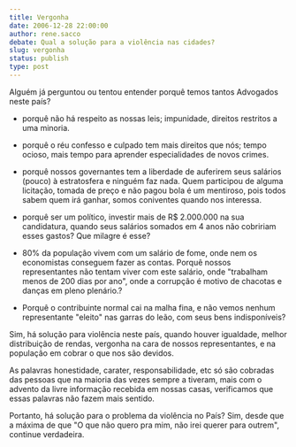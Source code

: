 ```yaml
---
title: Vergonha
date: 2006-12-28 22:00:00
author: rene.sacco
debate: Qual a solução para a violência nas cidades?
slug: vergonha
status: publish 
type: post
---
```


Alguém já perguntou ou tentou entender porquê temos tantos Advogados neste país?  

- porquê não há respeito as nossas leis; impunidade, direitos restritos a uma minoria.  

- porquê o réu confesso e culpado tem mais direitos que nós; tempo ocioso, mais tempo para aprender especialidades de novos crimes.  

- porquê nossos governantes tem a liberdade de auferirem seus salários (pouco) à estratosfera e ninguém faz nada. Quem participou de alguma licitação, tomada de preço e não pagou bola é um mentiroso, pois todos sabem quem irá ganhar, somos coniventes quando nos interessa.  

- porquê ser um político, investir mais de R$ 2.000.000 na sua candidatura, quando seus salários somados em 4 anos não cobririam esses gastos? Que milagre é esse?  

- 80% da população vivem com um salário de fome, onde nem os economistas conseguem fazer as contas. Porquê nossos representantes não tentam viver com este salário, onde "trabalham menos de 200 dias por ano", onde a corrupção é motivo de chacotas e danças em pleno plenário.?  

- Porquê o contribuinte normal cai na malha fina, e não vemos nenhum representante "eleito" nas garras do leão, com seus bens indisponíveis?  

Sim, há solução para violência neste país, quando houver igualdade, melhor distribuição de rendas, vergonha na cara de nossos representantes, e na população em cobrar o que nos são devidos.  

As palavras honestidade, carater, responsabilidade, etc só são cobradas das pessoas que na maioria das vezes sempre a tiveram, mais com o advento da livre informação recebida em nossas casas, verificamos que essas palavras não fazem mais sentido.   

Portanto, há solução para o problema da violência no País? Sim, desde que a máxima de que "O que não quero pra mim, não irei querer para outrem", continue verdadeira.

